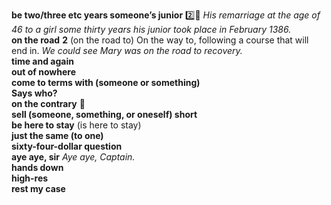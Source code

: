__be two/three etc years someone’s junior__ :two::hammer: _His remarriage at the age of 46 to a girl some thirty years his junior took place in February 1386._  
__on the road__ __2__ (on the road to) On the way to, following a course that will end in. _We could see Mary was on the road to recovery._  
__time and again__  
__out of nowhere__  
__come to terms with (someone or something)__  
__Says who?__  
__on the contrary__ :dart:  
__sell (someone, something, or oneself) short__  
__be here to stay__ (is here to stay)  
__just the same (to one)__  
__sixty-four-dollar question__  
__aye aye, sir__ _Aye aye, Captain._  
__hands down__  
__high-res__  
__rest my case__  
